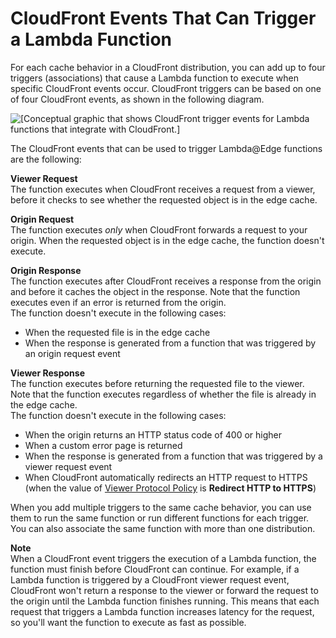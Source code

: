 # CloudFront Events That Can Trigger a Lambda Function<a name="lambda-cloudfront-trigger-events"></a>

For each cache behavior in a CloudFront distribution, you can add up to four triggers \(associations\) that cause a Lambda function to execute when specific CloudFront events occur\. CloudFront triggers can be based on one of four CloudFront events, as shown in the following diagram\.

![\[Conceptual graphic that shows CloudFront trigger events for Lambda functions that integrate with CloudFront.\]](http://docs.aws.amazon.com/AmazonCloudFront/latest/DeveloperGuide/images/cloudfront-events-that-trigger-lambda-functions.png)

The CloudFront events that can be used to trigger Lambda@Edge functions are the following:

**Viewer Request**  
The function executes when CloudFront receives a request from a viewer, before it checks to see whether the requested object is in the edge cache\.

**Origin Request**  
The function executes *only* when CloudFront forwards a request to your origin\. When the requested object is in the edge cache, the function doesn't execute\.

**Origin Response**  
The function executes after CloudFront receives a response from the origin and before it caches the object in the response\. Note that the function executes even if an error is returned from the origin\.  
The function doesn't execute in the following cases:  
+ When the requested file is in the edge cache
+ When the response is generated from a function that was triggered by an origin request event

**Viewer Response**  
The function executes before returning the requested file to the viewer\. Note that the function executes regardless of whether the file is already in the edge cache\.  
The function doesn't execute in the following cases:  
+ When the origin returns an HTTP status code of 400 or higher
+ When a custom error page is returned
+ When the response is generated from a function that was triggered by a viewer request event
+ When CloudFront automatically redirects an HTTP request to HTTPS \(when the value of [Viewer Protocol Policy](distribution-web-values-specify.md#DownloadDistValuesViewerProtocolPolicy) is **Redirect HTTP to HTTPS**\)

When you add multiple triggers to the same cache behavior, you can use them to run the same function or run different functions for each trigger\. You can also associate the same function with more than one distribution\.

**Note**  
When a CloudFront event triggers the execution of a Lambda function, the function must finish before CloudFront can continue\. For example, if a Lambda function is triggered by a CloudFront viewer request event, CloudFront won't return a response to the viewer or forward the request to the origin until the Lambda function finishes running\. This means that each request that triggers a Lambda function increases latency for the request, so you'll want the function to execute as fast as possible\.